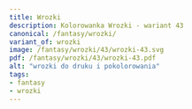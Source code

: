 ```yaml
---
title: Wrozki
description: Kolorowanka Wrozki - wariant 43
canonical: /fantasy/wrozki/
variant_of: wrozki
image: /fantasy/wrozki/43/wrozki-43.svg
pdf: /fantasy/wrozki/43/wrozki-43.pdf
alt: "wrozki do druku i pokolorowania"
tags:
- fantasy
- wrozki
---
```

